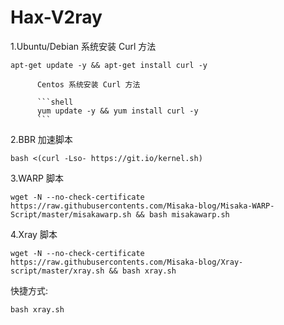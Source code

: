 # Hax-V2ray
1.Ubuntu/Debian 系统安装 Curl 方法

```shell
apt-get update -y && apt-get install curl -y
```

          Centos 系统安装 Curl 方法

          ```shell
          yum update -y && yum install curl -y
          ```

2.BBR 加速脚本

```shell
bash <(curl -Lso- https://git.io/kernel.sh)
```

3.WARP 脚本
```shell
wget -N --no-check-certificate https://raw.githubusercontents.com/Misaka-blog/Misaka-WARP-Script/master/misakawarp.sh && bash misakawarp.sh
```

4.Xray 脚本
```shell
wget -N --no-check-certificate https://raw.githubusercontents.com/Misaka-blog/Xray-script/master/xray.sh && bash xray.sh
```

快捷方式:
```shell
bash xray.sh
```
